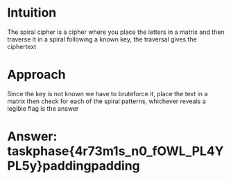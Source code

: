 # Intuition
The spiral cipher is a cipher where you place the letters in a matrix and then traverse it in a spiral following a known key, the traversal gives the ciphertext
# Approach
Since the key is not known we have to bruteforce it, place the text in a matrix then check for each of the spiral patterns, whichever reveals a legible flag is the answer
# Answer:  taskphase{4r73m1s_n0_fOWL_PL4YPL5y}paddingpadding